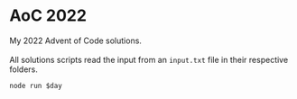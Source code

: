 # AoC 2022
My 2022 Advent of Code solutions.<br>
<br>
All solutions scripts read the input from an `input.txt` file in their respective folders.<br>
```
node run $day
```